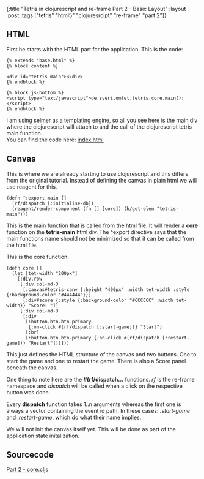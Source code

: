 {:title "Tetris in clojurescript and re-frame Part 2 - Basic Layout"
 :layout :post
 :tags  ["tetris" "html5" "clojuresrcipt" "re-frame" "part 2"]}


## HTML

First he starts with the HTML part for the application. This is the code:

    {% extends "base.html" %}
    {% block content %}
    
    <div id="tetris-main"></div>
    {% endblock %}
    
    {% block js-bottom %}
    <script type="text/javascript">de.sveri.omtet.tetris.core.main();</script>
    {% endblock %}    
I am using selmer as a templating engine, so all you see here is the main div where the clojurescript will attach to
and the call of the clojurescript tetris main function.  
You can find the code here: 
[index.html](https://github.com/sveri/omtet/blob/single\_player\_0.1/resources/templates/tetris/index.html)

## Canvas

This is where we are already starting to use clojurescript and this differs from the original tutorial. Instead
of defining the canvas in plain html we will use reagent for this.

    (defn ^:export main []
      (rf/dispatch [:initialise-db])
      (reagent/render-component (fn [] [core]) (h/get-elem "tetris-main")))   
This is the main function that is called from the html file. It will render a **core** function on the **tetris-main** 
html div. The ^export directive says that the main functions name should not be minimized so that it can be called 
from the html file.  

This is the core function: 

    (defn core []
      (let [tet-width "200px"]
        [:div.row
         [:div.col-md-3
          [:canvas#tetris-canv {:height "400px" :width tet-width :style {:background-color "#444444"}}]
          [:div#score {:style {:background-color "#CCCCCC" :width tet-width}} "Score: "]]
         [:div.col-md-3
          [:div
           [:button.btn.btn-primary
            {:on-click #(rf/dispatch [:start-game])} "Start"]
           [:br]
           [:button.btn.btn-primary {:on-click #(rf/dispatch [:restart-game])} "Restart"]]]]))
This just defines the HTML structure of the canvas and two buttons. One to start the game and one to restart the game.
There is also a Score panel beneath the canvas.  

One thing to note here are the **#(rf/dispatch...** functions. *rf* is the re-frame namespace and *dispatch* will
be called when a click on the respective button was done.

Every **dispatch** function takes 1..n arguments whereas the first one is always a vector containing the event id path.
In these cases: *:start-game* and *:restart-game*, which do what their name implies.

We will not init the canvas itself yet. This will be done as part of the application state initalization.

## Sourcecode

[Part 2 - core.cljs](https://github.com/sveri/omtet/blob/Part2/src/cljs/de/sveri/omtet/tetris/core.cljs)